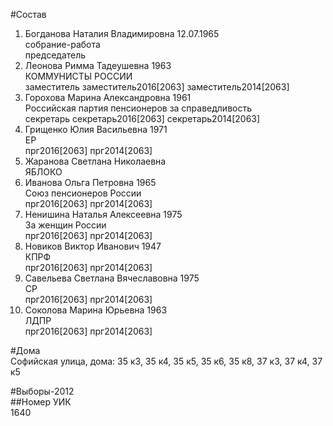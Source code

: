 #Состав  
1. Богданова Наталия Владимировна 12.07.1965  
    собрание-работа  
    председатель  
2. Леонова Римма Тадеушевна 1963  
    КОММУНИСТЫ РОССИИ  
    заместитель заместитель2016[2063] заместитель2014[2063]  
3. Горохова Марина Александровна 1961  
    Российская партия пенсионеров за справедливость  
    секретарь секретарь2016[2063] секретарь2014[2063]  
4. Грищенко Юлия Васильевна 1971  
    ЕР  
    прг2016[2063] прг2014[2063]  
5. Жаранова Светлана Николаевна  
    ЯБЛОКО  
6. Иванова Ольга Петровна 1965  
    Союз пенсионеров России  
    прг2016[2063] прг2014[2063]  
7. Ненишина Наталья Алексеевна 1975  
    За женщин России  
    прг2016[2063] прг2014[2063]  
8. Новиков Виктор Иванович 1947  
    КПРФ  
    прг2016[2063] прг2014[2063]  
9. Савельева Светлана Вячеславовна 1975  
    СР  
    прг2016[2063] прг2014[2063]  
10. Соколова Марина Юрьевна 1963  
    ЛДПР  
    прг2016[2063] прг2014[2063]  
  
#Дома  
Софийская улица, дома: 35 к3, 35 к4, 35 к5, 35 к6, 35 к8, 37 к3, 37 к4, 37 к5  
  
#Выборы-2012  
##Номер УИК  
1640  
